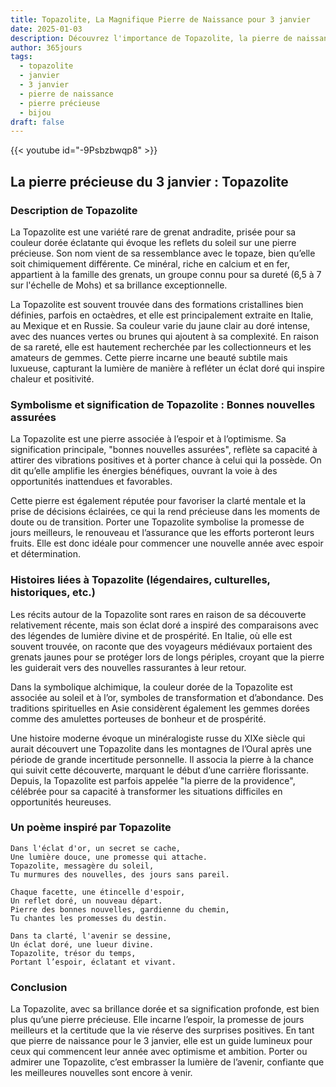 ```yaml
---
title: Topazolite, La Magnifique Pierre de Naissance pour 3 janvier
date: 2025-01-03
description: Découvrez l'importance de Topazolite, la pierre de naissance du 3 janvier qui symbolise Bonnes nouvelles assurées. Laissez sa beauté et sa signification illuminer votre journée.
author: 365jours
tags:
  - topazolite
  - janvier
  - 3 janvier
  - pierre de naissance
  - pierre précieuse
  - bijou
draft: false
---
```


{{< youtube id="-9Psbzbwqp8" >}}

## La pierre précieuse du 3 janvier : Topazolite

### Description de Topazolite

La Topazolite est une variété rare de grenat andradite, prisée pour sa couleur dorée éclatante qui évoque les reflets du soleil sur une pierre précieuse. Son nom vient de sa ressemblance avec le topaze, bien qu’elle soit chimiquement différente. Ce minéral, riche en calcium et en fer, appartient à la famille des grenats, un groupe connu pour sa dureté (6,5 à 7 sur l'échelle de Mohs) et sa brillance exceptionnelle.

La Topazolite est souvent trouvée dans des formations cristallines bien définies, parfois en octaèdres, et elle est principalement extraite en Italie, au Mexique et en Russie. Sa couleur varie du jaune clair au doré intense, avec des nuances vertes ou brunes qui ajoutent à sa complexité. En raison de sa rareté, elle est hautement recherchée par les collectionneurs et les amateurs de gemmes. Cette pierre incarne une beauté subtile mais luxueuse, capturant la lumière de manière à refléter un éclat doré qui inspire chaleur et positivité.

### Symbolisme et signification de Topazolite : Bonnes nouvelles assurées

La Topazolite est une pierre associée à l’espoir et à l’optimisme. Sa signification principale, "bonnes nouvelles assurées", reflète sa capacité à attirer des vibrations positives et à porter chance à celui qui la possède. On dit qu’elle amplifie les énergies bénéfiques, ouvrant la voie à des opportunités inattendues et favorables.

Cette pierre est également réputée pour favoriser la clarté mentale et la prise de décisions éclairées, ce qui la rend précieuse dans les moments de doute ou de transition. Porter une Topazolite symbolise la promesse de jours meilleurs, le renouveau et l’assurance que les efforts porteront leurs fruits. Elle est donc idéale pour commencer une nouvelle année avec espoir et détermination.

### Histoires liées à Topazolite (légendaires, culturelles, historiques, etc.)

Les récits autour de la Topazolite sont rares en raison de sa découverte relativement récente, mais son éclat doré a inspiré des comparaisons avec des légendes de lumière divine et de prospérité. En Italie, où elle est souvent trouvée, on raconte que des voyageurs médiévaux portaient des grenats jaunes pour se protéger lors de longs périples, croyant que la pierre les guiderait vers des nouvelles rassurantes à leur retour.

Dans la symbolique alchimique, la couleur dorée de la Topazolite est associée au soleil et à l’or, symboles de transformation et d’abondance. Des traditions spirituelles en Asie considèrent également les gemmes dorées comme des amulettes porteuses de bonheur et de prospérité.

Une histoire moderne évoque un minéralogiste russe du XIXe siècle qui aurait découvert une Topazolite dans les montagnes de l’Oural après une période de grande incertitude personnelle. Il associa la pierre à la chance qui suivit cette découverte, marquant le début d’une carrière florissante. Depuis, la Topazolite est parfois appelée "la pierre de la providence", célébrée pour sa capacité à transformer les situations difficiles en opportunités heureuses.

### Un poème inspiré par Topazolite

```
Dans l'éclat d'or, un secret se cache,  
Une lumière douce, une promesse qui attache.  
Topazolite, messagère du soleil,  
Tu murmures des nouvelles, des jours sans pareil.

Chaque facette, une étincelle d'espoir,  
Un reflet doré, un nouveau départ.  
Pierre des bonnes nouvelles, gardienne du chemin,  
Tu chantes les promesses du destin.

Dans ta clarté, l'avenir se dessine,  
Un éclat doré, une lueur divine.  
Topazolite, trésor du temps,  
Portant l’espoir, éclatant et vivant.  
```

### Conclusion

La Topazolite, avec sa brillance dorée et sa signification profonde, est bien plus qu’une pierre précieuse. Elle incarne l’espoir, la promesse de jours meilleurs et la certitude que la vie réserve des surprises positives. En tant que pierre de naissance pour le 3 janvier, elle est un guide lumineux pour ceux qui commencent leur année avec optimisme et ambition. Porter ou admirer une Topazolite, c’est embrasser la lumière de l’avenir, confiante que les meilleures nouvelles sont encore à venir.